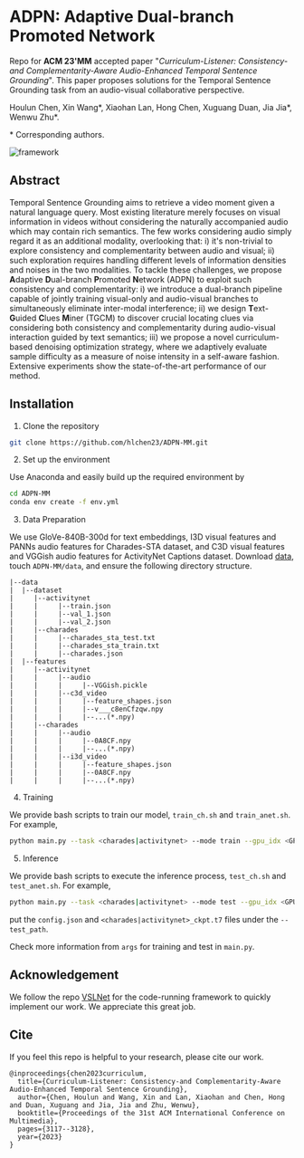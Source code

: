 # ADPN: Adaptive Dual-branch Promoted Network

Repo for **ACM 23'MM** accepted paper "*Curriculum-Listener: Consistency- and Complementarity-Aware Audio-Enhanced Temporal Sentence Grounding*". This paper proposes solutions for the Temporal Sentence Grounding task from an audio-visual collaborative perspective.

Houlun Chen, Xin Wang\*, Xiaohan Lan, Hong Chen, Xuguang Duan, Jia Jia\*, Wenwu Zhu\*.

\* Corresponding authors.

![framework](figures/framework_small.png)

## Abstract

Temporal Sentence Grounding aims to retrieve a video moment given a natural language query. Most existing literature merely focuses on visual information in videos without considering the naturally accompanied audio which may contain rich semantics. The few works considering audio simply regard it as an additional modality, overlooking that: i) it's non-trivial to explore consistency and complementarity between audio and visual; ii) such exploration requires handling different levels of information densities and noises in the two modalities. To tackle these challenges, we propose **A**daptive **D**ual-branch **P**romoted **N**etwork (ADPN) to exploit such consistency and complementarity: i) we introduce a dual-branch pipeline capable of jointly training visual-only and audio-visual branches to simultaneously eliminate inter-modal interference; ii) we design **T**ext-**G**uided **C**lues **M**iner (TGCM) to discover crucial locating clues via considering both consistency and complementarity during audio-visual interaction guided by text semantics; iii) we propose a novel curriculum-based denoising optimization strategy, where we adaptively evaluate sample difficulty as a measure of noise intensity in a self-aware fashion. Extensive experiments show the state-of-the-art performance of our method.



## Installation

1. Clone the repository

```bash
git clone https://github.com/hlchen23/ADPN-MM.git
```

2. Set up the environment

Use Anaconda and easily build up the required environment by

```bash
cd ADPN-MM
conda env create -f env.yml
```

3. Data Preparation

We use GloVe-840B-300d for text embeddings, I3D visual features and PANNs audio features for Charades-STA dataset, and C3D visual features and VGGish audio features for ActivityNet Captions dataset. Download [data](https://pan.baidu.com/s/1LxdASuOzueq_4YpEr2muAA?pwd=5w4h), touch `ADPN-MM/data`, and ensure the following directory structure.

```
|--data
|  |--dataset
|     |--activitynet
|     |     |--train.json
|     |     |--val_1.json
|     |     |--val_2.json
|     |--charades
|     |     |--charades_sta_test.txt
|     |     |--charades_sta_train.txt
|     |     |--charades.json
|  |--features
|     |--activitynet
|     |     |--audio
|     |     |     |--VGGish.pickle
|     |     |--c3d_video
|     |     |     |--feature_shapes.json
|     |     |     |--v___c8enCfzqw.npy
|     |     |     |--...(*.npy)
|     |--charades
|     |     |--audio
|     |     |     |--0A8CF.npy
|     |     |     |--...(*.npy)
|     |     |--i3d_video
|     |     |     |--feature_shapes.json
|     |     |     |--0A8CF.npy
|     |     |     |--...(*.npy)
```



4. Training

We provide bash scripts to train our model, `train_ch.sh` and `train_anet.sh`. For example,

```bash
python main.py --task <charades|activitynet> --mode train --gpu_idx <GPU INDEX>
```

5. Inference

We provide bash scripts to execute the inference process, `test_ch.sh` and `test_anet.sh`. For example,

```bash
python main.py --task <charades|activitynet> --mode test --gpu_idx <GPU INDEX> --test_path checkpoint/<charades|activitynet>
```

put the `config.json` and `<charades|activitynet>_ckpt.t7` files under the `--test_path`.



Check more information from `args` for training and test in `main.py`.



## Acknowledgement

We follow the repo [VSLNet](https://github.com/26hzhang/VSLNet) for the code-running framework to quickly implement our work. We appreciate this great job.

## Cite

If you feel this repo is helpful to your research, please cite our work.

```
@inproceedings{chen2023curriculum,
  title={Curriculum-Listener: Consistency-and Complementarity-Aware Audio-Enhanced Temporal Sentence Grounding},
  author={Chen, Houlun and Wang, Xin and Lan, Xiaohan and Chen, Hong and Duan, Xuguang and Jia, Jia and Zhu, Wenwu},
  booktitle={Proceedings of the 31st ACM International Conference on Multimedia},
  pages={3117--3128},
  year={2023}
}
```
